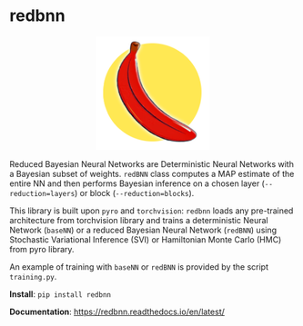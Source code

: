 # redbnn

<div align="center">
	<img src="docs/_static/logo1.png" width="200">
</div>

Reduced Bayesian Neural Networks are Deterministic Neural Networks with a Bayesian subset of weights. `redBNN` class computes a MAP estimate of the entire NN and then performs Bayesian inference on a chosen layer (`--reduction=layers`) or block (`--reduction=blocks`). 

This library is built upon `pyro` and `torchvision`: `redbnn` loads any pre-trained architecture from torchvision library and trains a deterministic Neural Network (`baseNN`) or a reduced Bayesian Neural Network (`redBNN`) using Stochastic Variational Inference (SVI) or Hamiltonian Monte Carlo (HMC) from pyro library. 

An example of training with `baseNN` or `redBNN` is provided by the script `training.py`.

**Install**: `pip install redbnn`

**Documentation**: https://redbnn.readthedocs.io/en/latest/
